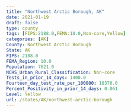 ```yaml
---
title: "Northwest Arctic Borough, AK"
date: 2021-01-19
draft: false
type: county
tags: [FIPS:2188.0,FEMA:10.0,Non-core,Yellow]
categories: [AK]
County: Northwest Arctic Borough
State: AK
FIPS: 2188.0
FEMA_Region: 10.0
Population: 7621.0
NCHS_Urban_Rural_Classification: Non-core
Tests_in_prior_14_days: 1400.0
Fourteen_day_test_rate_per_100000: 18370.0
Percent_Positivity_in_prior_14_days: 0.061
Level: Yellow
url: /states/AK/northwest-arctic-borough
---
```



